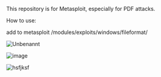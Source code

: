 This repository is for Metasploit, especially for PDF attacks.

How to use:

add to metasploit /modules/exploits/windows/fileformat/

![Unbenannt](https://user-images.githubusercontent.com/1030531/109303375-fe035680-783a-11eb-8586-68bbec10aad2.png)

![image](https://user-images.githubusercontent.com/1030531/109303410-0bb8dc00-783b-11eb-8793-4c68da23f281.png)

![hsfjksf](https://user-images.githubusercontent.com/1030531/109303541-3e62d480-783b-11eb-8c51-d1b31d947c00.png)
